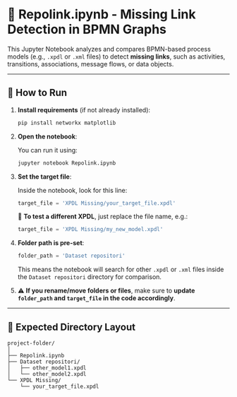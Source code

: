 
# 🧪 Repolink.ipynb - Missing Link Detection in BPMN Graphs

This Jupyter Notebook analyzes and compares BPMN-based process models (e.g., `.xpdl` or `.xml` files) to detect **missing links**, such as activities, transitions, associations, message flows, or data objects.

---

## 🔧 How to Run

1. **Install requirements** (if not already installed):

   ```bash
   pip install networkx matplotlib
   ```

2. **Open the notebook**:

   You can run it using:

   ```bash
   jupyter notebook Repolink.ipynb
   ```

3. **Set the target file**:

   Inside the notebook, look for this line:

   ```python
   target_file = 'XPDL Missing/your_target_file.xpdl'
   ```

   🔁 **To test a different XPDL**, just replace the file name, e.g.:

   ```python
   target_file = 'XPDL Missing/my_new_model.xpdl'
   ```

4. **Folder path is pre-set**:

   ```python
   folder_path = 'Dataset repositori'
   ```

   This means the notebook will search for other `.xpdl` or `.xml` files inside the `Dataset repositori` directory for comparison.

5. ⚠️ **If you rename/move folders or files**, make sure to **update `folder_path` and `target_file` in the code accordingly**.

---

## 📂 Expected Directory Layout

```
project-folder/
│
├── Repolink.ipynb
├── Dataset repositori/
│   ├── other_model1.xpdl
│   └── other_model2.xpdl
└── XPDL Missing/
    └── your_target_file.xpdl
```
